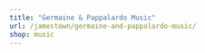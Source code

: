 ```yaml
---
title: "Germaine & Pappalardo Music"
url: /jamestown/germaine-and-pappalardo-music/
shop: music
---
```

